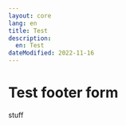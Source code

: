```yaml
---
layout: core
lang: en
title: Test
description: 
  en: Test 
dateModified: 2022-11-16
---
```

<h1>Test footer form</h1>
<p>stuff</p>
